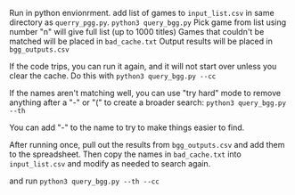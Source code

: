 Run in python envionrment.
add list of games to `input_list.csv` in same directory as `querry_pgg.py`.
`python3 query_bgg.py`
Pick game from list using number
"n" will give full list (up to 1000 titles)
Games that couldn't be matched will be placed in `bad_cache.txt`
Output results will be placed in `bgg_outputs.csv`

If the code trips, you can run it again, and it will not start over unless you clear the cache.
Do this with 
`python3 query_bgg.py --cc`

If the names aren't matching well, you can use "try hard" mode to remove anything after a "-" or "(" to create a broader search:
`python3 query_bgg.py --th`

You can add "-" to the name to try to make things easier to find.

After running once, pull out the results from `bgg_outputs.csv` and add them to the spreadsheet.
Then copy the names in `bad_cache.txt` into `input_list.csv` and modify as needed to search again.

and run `python3 query_bgg.py --th --cc`
